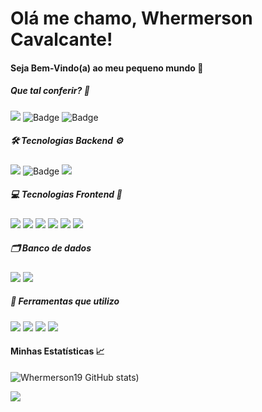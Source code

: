 # Olá me chamo, Whermerson Cavalcante!
#### Seja Bem-Vindo(a) ao meu pequeno mundo 🧠

##### Que tal conferir? 💬 
![](https://img.shields.io/badge/Whermerson_Cavalcante-0077B5?style=flat&logo=linkedin&logoColor=white) ![Badge](https://img.shields.io/badge/whermerson.main@gmail.com-D14836?style=flat&logo=gmail&logoColor=white) ![Badge](https://img.shields.io/static/v1?label=&message=@whemerson_cavalcante&color=C13584&style=flat&logo=Instagram&logoColor=white)

##### 🛠 Tecnologias Backend ⚙️
 ![](https://img.shields.io/badge/TypeScript-007ACC?style=for-the-badge&logo=typescript&logoColor=white) ![Badge](https://img.shields.io/badge/Node.js-43853D?style=for-the-badge&logo=node.js&logoColor=white) ![](https://img.shields.io/badge/Express.js-404D59?style=for-the-badge&logo=express&logoColor=white)

##### 💻 Tecnologias Frontend 📱
![](https://img.shields.io/badge/React-20232A?style=for-the-badge&logo=react&logoColor=61DAFB) ![](https://img.shields.io/badge/React_Native-20232A?style=for-the-badge&logo=react&logoColor=61DAFB) ![](https://img.shields.io/badge/next.js-000000?style=for-the-badge&logo=next.js&logoColor=white)
![](https://img.shields.io/badge/HTML5-E34F26?style=for-the-badge&logo=html5&logoColor=white) ![](https://img.shields.io/badge/CSS3-1572B6?style=for-the-badge&logo=css3&logoColor=white) ![](	https://img.shields.io/badge/styled--components-DB7093?style=for-the-badge&logo=styled-components&logoColor=white)

##### 🗂 Banco de dados
![](https://img.shields.io/badge/PostgreSQL-316192?style=for-the-badge&logo=postgresql&logoColor=white) ![](https://img.shields.io/badge/MongoDB-4EA94B?style=for-the-badge&logo=mongodb&logoColor=white)

##### 🔧 Ferramentas que utilizo
![](https://img.shields.io/badge/Visual_Studio_Code-0078D4?style=for-the-badge&logo=visual%20studio%20code&logoColor=white) ![](https://img.shields.io/badge/Yarn-2C8EBB?style=for-the-badge&logo=yarn&logoColor=white) ![](https://img.shields.io/badge/Docker-2CA5E0?style=for-the-badge&logo=docker&logoColor=white) ![](https://img.shields.io/badge/Git-F05032?style=for-the-badge&logo=git&logoColor=white)



#### Minhas Estatísticas 📈
![Whermerson19 GitHub stats](https://github-readme-stats.vercel.app/api?username=Whermerson19&count_private=true&show_icons=true&theme=tokyonight))

![](https://github-readme-stats.vercel.app/api/top-langs/?username=Whermerson19&langs_count=8&layout=compact&theme=tokyonight)
